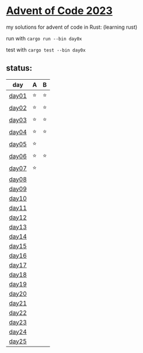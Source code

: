 # [Advent of Code 2023](https://adventofcode.com/2023) 

my solutions for advent of code in Rust:
(learning rust)

run with `cargo run --bin day0x`

test with `cargo test --bin day0x`


## status:

day | A | B | 
---|---|---|
[day01](https://adventofcode.com/2023/day/1) | ⭐| ⭐|
[day02](https://adventofcode.com/2023/2) | ⭐| ⭐|
[day03](https://adventofcode.com/2023/3) | ⭐| ⭐|
[day04](https://adventofcode.com/2023/4) | ⭐| ⭐|
[day05](https://adventofcode.com/2023/5) | ⭐|   |
[day06](https://adventofcode.com/2023/6) | ⭐| ⭐|
[day07](https://adventofcode.com/2023/7) | ⭐|   |
[day08](https://adventofcode.com/2023/8) |   |   |
[day09](https://adventofcode.com/2023/9) |   |   |
[day10](https://adventofcode.com/2023/10 )|   |   |
[day11](https://adventofcode.com/2023/11 )|   |   |
[day12](https://adventofcode.com/2023/12 )|   |   |
[day13](https://adventofcode.com/2023/13 )|   |   |
[day14](https://adventofcode.com/2023/14 )|   |   |
[day15](https://adventofcode.com/2023/15 )|   |   |
[day16](https://adventofcode.com/2023/16 )|   |   |
[day17](https://adventofcode.com/2023/17 )|   |   |
[day18](https://adventofcode.com/2023/18 )|   |   |
[day19](https://adventofcode.com/2023/19 )|   |   |
[day20](https://adventofcode.com/2023/20 )|   |   |
[day21](https://adventofcode.com/2023/21 )|   |   |
[day22](https://adventofcode.com/2023/22 )|   |   |
[day23](https://adventofcode.com/2023/23 )|   |   |
[day24](https://adventofcode.com/2023/24 )|   |   |
[day25](https://adventofcode.com/2023/25 )|   |   |




